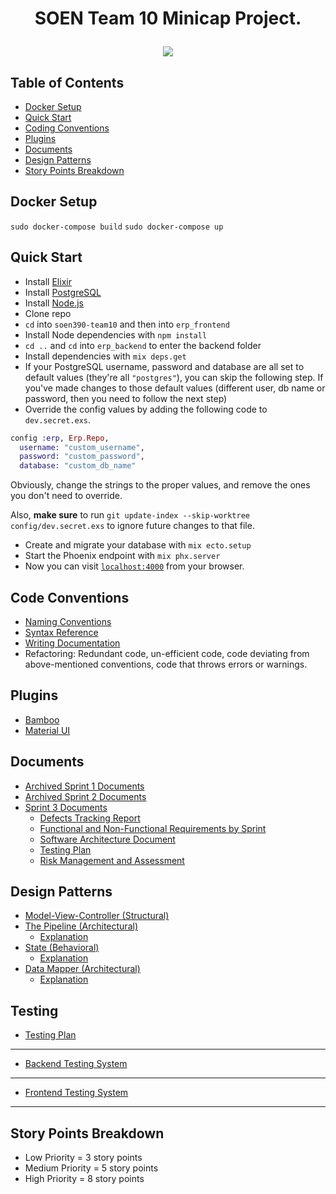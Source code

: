 # <p align="center">SOEN Team 10 Minicap Project.</p>

<p align="center">
  <img src="https://user-images.githubusercontent.com/60011793/111355331-a3049880-865d-11eb-9716-58cc795aff6a.PNG">
</p>

## Table of Contents

- [Docker Setup](#docker-setup)
- [Quick Start](#quick-start)
- [Coding Conventions](#code-conventions)
- [Plugins](#plugins)
- [Documents](#documents)
- [Design Patterns](#design-patterns)
- [Story Points Breakdown](#story-points-breakdown)

## Docker Setup

`sudo docker-compose build`
`sudo docker-compose up`

## Quick Start

- Install [Elixir](https://elixir-lang.org/install.html)
- Install [PostgreSQL](https://www.enterprisedb.com/downloads/postgres-postgresql-downloads)
- Install [Node.js](https://nodejs.org/en/download/)
- Clone repo
- `cd` into `soen390-team10` and then into `erp_frontend`
- Install Node dependencies with `npm install`
- `cd ..` and `cd` into `erp_backend` to enter the backend folder
- Install dependencies with `mix deps.get`
- If your PostgreSQL username, password and database are all set to default values (they're all `"postgres"`), you can skip the following step. If you've made changes to those default values (different user, db name or password, then you need to follow the next step)
- Override the config values by adding the following code to `dev.secret.exs`.

```elixir
config :erp, Erp.Repo,
  username: "custom_username",
  password: "custom_password",
  database: "custom_db_name"
```

Obviously, change the strings to the proper values, and remove the ones you don't need to override.

Also, **make sure** to run `git update-index --skip-worktree config/dev.secret.exs` to ignore future changes to that file.

- Create and migrate your database with `mix ecto.setup`
- Start the Phoenix endpoint with `mix phx.server`
- Now you can visit [`localhost:4000`](http://localhost:4000) from your browser.

## Code Conventions

- [Naming Conventions](https://hexdocs.pm/elixir/naming-conventions.html)
- [Syntax Reference](https://hexdocs.pm/elixir/syntax-reference.html)
- [Writing Documentation](https://hexdocs.pm/elixir/master/writing-documentation.html)
- Refactoring: Redundant code, un-efficient code, code deviating from above-mentioned conventions, code that throws errors or warnings.

## Plugins

- [Bamboo](https://hexdocs.pm/bamboo/Bamboo.Email.html)
- [Material UI](https://material-ui.com/)

## Documents

- [Archived Sprint 1 Documents](https://drive.google.com/drive/u/0/folders/1PYLe4AInMEFgJ4qN0cyOelUjCYGQu3Zq)
- [Archived Sprint 2 Documents](https://drive.google.com/drive/folders/1_UYQV3Wgerz2gDL7s9Q_Hzbu__w_OZe5?usp=sharing)
- [Sprint 3 Documents](https://drive.google.com/drive/folders/1B6jLjwRVpNGaXUyqIHjrhuUsk8yG5dlL?usp=sharing)
  - [Defects Tracking Report](https://docs.google.com/document/d/1BcYrnfd4Y4iT6bJVwd17okzYh-a8vdtIOCb-UB6DALU/edit?usp=sharing)
  - [Functional and Non-Functional Requirements by Sprint](https://docs.google.com/document/d/1Xa1G2cgjGcb52q1HJ05BqpITo3Nu8N6lh9V74oW9NGo/edit?usp=sharing)
  - [Software Architecture Document](https://docs.google.com/document/d/1CULgub9wpv8Vj4_SjcoRbXKTclCF5k4S2K-lXWwttLo/edit?usp=sharing)
  - [Testing Plan](https://docs.google.com/document/d/13DhI4AxX7JT8-5F-fWVhLI-BLDLOXj27-mrw3pmfESo/edit?usp=sharing)
  - [Risk Management and Assessment](https://drive.google.com/file/d/1c46r5HwLpe5F80OuuRah0Vh5t9PFg51i/view?usp=sharing)

## Design Patterns

- [Model-View-Controller (Structural)](https://github.com/lsegaux/soen390-team10/tree/main/erp_backend/lib/erp_web)
- [The Pipeline (Architectural)](https://github.com/lsegaux/soen390-team10/blob/main/erp_backend/lib/erp/email.ex)
  - [Explanation](https://mattpruitt.com/articles/the-pipeline)
- [State (Behavioral)](https://github.com/lsegaux/soen390-team10/blob/main/erp_backend/lib/erp/accounts/accounts.ex)
  - [Explanation](https://refactoring.guru/design-patterns/state)
- [Data Mapper (Architectural)](https://github.com/lsegaux/soen390-team10/blob/main/erp_backend/lib/erp/accounts/user.ex)
  - [Explanation](https://github.com/elixir-ecto/ecto)

## Testing
* [Testing Plan](https://docs.google.com/document/d/13DhI4AxX7JT8-5F-fWVhLI-BLDLOXj27-mrw3pmfESo/edit?usp=sharing)
---
* [Backend Testing System](https://github.com/lsegaux/soen390-team10/tree/main/erp_backend/test)
---
* [Frontend Testing System](https://github.com/lsegaux/soen390-team10/tree/main/erp_frontend/cypress)
---
## Story Points Breakdown

- Low Priority = 3 story points
- Medium Priority = 5 story points
- High Priority = 8 story points
